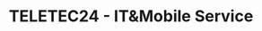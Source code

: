---
title: "TELETEC24 - IT&Mobile Service"
url: /hamburg/teletec24-itundmobile-service/
shop: Handy
---